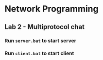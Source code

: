 # Network Programming
## Lab 2 - Multiprotocol chat
### Run `server.bat` to start server
### Run `client.bat` to start client
